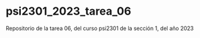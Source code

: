# psi2301_2023_tarea_06
Repositorio de la tarea 06, del curso psi2301 de la sección 1, del año 2023
